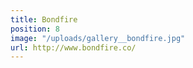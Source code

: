 ```yaml
---
title: Bondfire
position: 8
image: "/uploads/gallery__bondfire.jpg"
url: http://www.bondfire.co/
---
```



